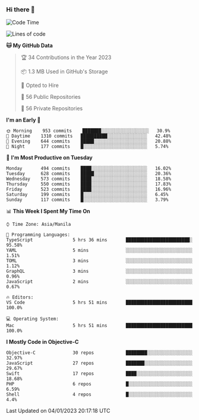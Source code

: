 ### Hi there 👋

<!--START_SECTION:waka-->
![Code Time](http://img.shields.io/badge/Code%20Time-3%2C508%20hrs%2035%20mins-blue)

![Lines of code](https://img.shields.io/badge/From%20Hello%20World%20I%27ve%20Written-2%20Million%20lines%20of%20code-blue)

**🐱 My GitHub Data** 

> 🏆 34 Contributions in the Year 2023
 > 
> 📦 1.3 MB Used in GitHub's Storage 
 > 
> 💼 Opted to Hire
 > 
> 📜 56 Public Repositories 
 > 
> 🔑 56 Private Repositories  
 > 
**I'm an Early 🐤** 

```text
🌞 Morning    953 commits    ███████░░░░░░░░░░░░░░░░░░   30.9% 
🌆 Daytime    1310 commits   ██████████░░░░░░░░░░░░░░░   42.48% 
🌃 Evening    644 commits    █████░░░░░░░░░░░░░░░░░░░░   20.88% 
🌙 Night      177 commits    █░░░░░░░░░░░░░░░░░░░░░░░░   5.74%

```
📅 **I'm Most Productive on Tuesday** 

```text
Monday       494 commits    ████░░░░░░░░░░░░░░░░░░░░░   16.02% 
Tuesday      628 commits    █████░░░░░░░░░░░░░░░░░░░░   20.36% 
Wednesday    573 commits    ████░░░░░░░░░░░░░░░░░░░░░   18.58% 
Thursday     550 commits    ████░░░░░░░░░░░░░░░░░░░░░   17.83% 
Friday       523 commits    ████░░░░░░░░░░░░░░░░░░░░░   16.96% 
Saturday     199 commits    █░░░░░░░░░░░░░░░░░░░░░░░░   6.45% 
Sunday       117 commits    █░░░░░░░░░░░░░░░░░░░░░░░░   3.79%

```


📊 **This Week I Spent My Time On** 

```text
⌚︎ Time Zone: Asia/Manila

💬 Programming Languages: 
TypeScript               5 hrs 36 mins       ████████████████████████░   95.58% 
YAML                     5 mins              ░░░░░░░░░░░░░░░░░░░░░░░░░   1.51% 
TOML                     3 mins              ░░░░░░░░░░░░░░░░░░░░░░░░░   1.12% 
GraphQL                  3 mins              ░░░░░░░░░░░░░░░░░░░░░░░░░   0.96% 
JavaScript               2 mins              ░░░░░░░░░░░░░░░░░░░░░░░░░   0.67%

🔥 Editors: 
VS Code                  5 hrs 51 mins       █████████████████████████   100.0%

💻 Operating System: 
Mac                      5 hrs 51 mins       █████████████████████████   100.0%

```

**I Mostly Code in Objective-C** 

```text
Objective-C              30 repos            ████████░░░░░░░░░░░░░░░░░   32.97% 
JavaScript               27 repos            ███████░░░░░░░░░░░░░░░░░░   29.67% 
Swift                    17 repos            ████░░░░░░░░░░░░░░░░░░░░░   18.68% 
PHP                      6 repos             █░░░░░░░░░░░░░░░░░░░░░░░░   6.59% 
Shell                    4 repos             █░░░░░░░░░░░░░░░░░░░░░░░░   4.4%

```



 Last Updated on 04/01/2023 20:17:18 UTC
<!--END_SECTION:waka-->


<!--
**rad182/rad182** is a ✨ _special_ ✨ repository because its `README.md` (this file) appears on your GitHub profile.

Here are some ideas to get you started:

- 🔭 I’m currently working on ...
- 🌱 I’m currently learning ...
- 👯 I’m looking to collaborate on ...
- 🤔 I’m looking for help with ...
- 💬 Ask me about ...
- 📫 How to reach me: ...
- 😄 Pronouns: ...
- ⚡ Fun fact: ...
-->

